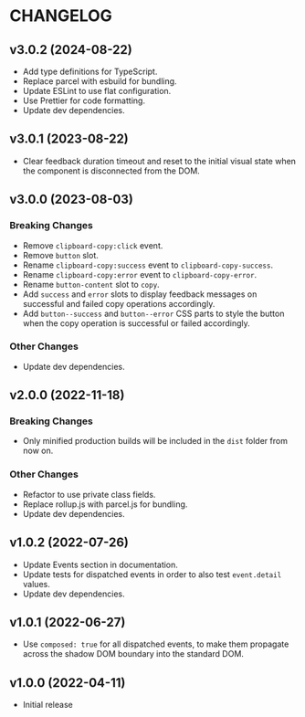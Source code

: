 # CHANGELOG

## v3.0.2 (2024-08-22)

- Add type definitions for TypeScript.
- Replace parcel with esbuild for bundling.
- Update ESLint to use flat configuration.
- Use Prettier for code formatting.
- Update dev dependencies.

## v3.0.1 (2023-08-22)

- Clear feedback duration timeout and reset to the initial visual state when the component is disconnected from the DOM.

## v3.0.0 (2023-08-03)

### Breaking Changes

- Remove `clipboard-copy:click` event.
- Remove `button` slot.
- Rename `clipboard-copy:success` event to `clipboard-copy-success`.
- Rename `clipboard-copy:error` event to `clipboard-copy-error`.
- Rename `button-content` slot to `copy`.
- Add `success` and `error` slots to display feedback messages on successful and failed copy operations accordingly.
- Add `button--success` and `button--error` CSS parts to style the button when the copy operation is successful or failed accordingly.

### Other Changes

- Update dev dependencies.

## v2.0.0 (2022-11-18)

### Breaking Changes

- Only minified production builds will be included in the `dist` folder from now on.

### Other Changes

- Refactor to use private class fields.
- Replace rollup.js with parcel.js for bundling.
- Update dev dependencies.

## v1.0.2 (2022-07-26)

- Update Events section in documentation.
- Update tests for dispatched events in order to also test `event.detail` values.
- Update dev dependencies.

## v1.0.1 (2022-06-27)

- Use `composed: true` for all dispatched events, to make them propagate across the shadow DOM boundary into the standard DOM.

## v1.0.0 (2022-04-11)

- Initial release
